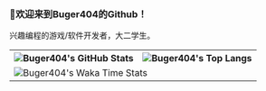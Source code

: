 ### 🌈欢迎来到Buger404的Github！

兴趣编程的游戏/软件开发者，大二学生。

<table>
  <tr>
    <th>
      <img alt="Buger404's GitHub Stats" src="https://github-readme-stats.vercel.app/api?username=buger404&show_icons=true&custom_title=Status🐱&count_private=true&include_all_commits=true&hide_border=true&layout=compact" align="center" />
    </th>
    <th>
      <img alt="Buger404's Top Langs" src="https://github-readme-stats.vercel.app/api/top-langs/?username=buger404&layout=compact&hide_border=true&langs_count=8&custom_title=Top%20Languages%20💻" align="center" /> 
    </th>
  </tr>
    <tr>
    <td colspan=2>
      <img alt="Buger404's Waka Time Stats" src="https://github-readme-stats.vercel.app/api/wakatime?username=buger404&hide_border=true&layout=compact&custom_title=Touch%20Fish%20🐟&theme=transparent" align="center" />
    </td>
  </tr>
</table>

